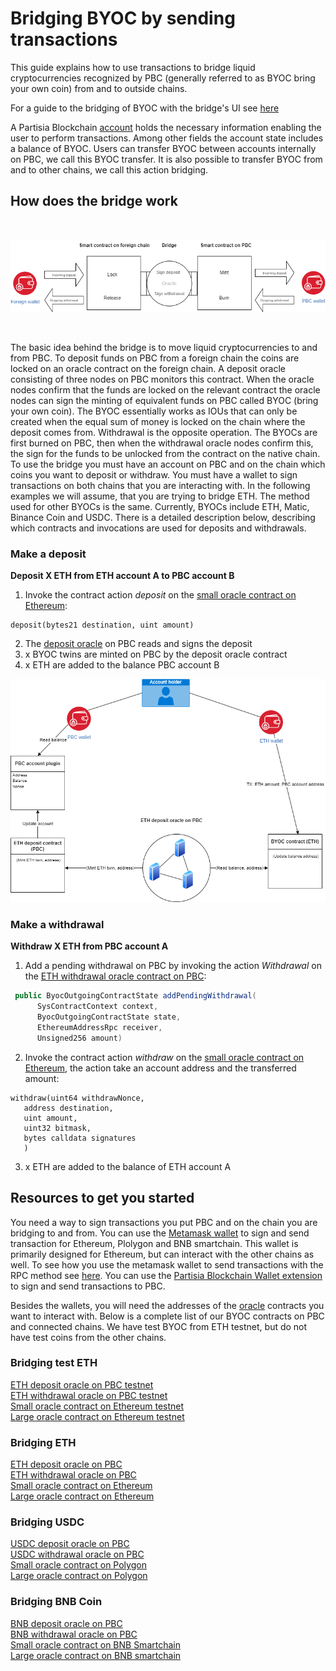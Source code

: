 # Bridging BYOC by sending transactions



This guide explains how to use transactions to bridge liquid cryptocurrencies recognized by PBC (generally referred to as BYOC bring your own coin) from and to outside chains. 

For a guide to the bridging of BYOC with the bridge's UI see [here](byoc-and-gas.md)

A Partisia Blockchain [account](create-an-account.md) holds the necessary information enabling the user to perform transactions. Among other fields the account state includes a balance of BYOC. Users can transfer BYOC between accounts internally on PBC, we call this BYOC transfer. It is also possible to transfer BYOC from and to other chains, we call this action bridging.   

## How does the bridge work

&nbsp;

![Diagram0](../pbc-fundamentals/bridge-overview.png)

&nbsp;  

The basic idea behind the bridge is to move liquid cryptocurrencies to and from PBC. To deposit funds on PBC from a foreign chain the coins are locked on an oracle contract on the foreign chain. A deposit oracle consisting of three nodes on PBC monitors this contract. When the oracle nodes confirm that the funds are locked on the relevant contract the oracle nodes can sign the minting of equivalent funds on PBC called BYOC (bring your own coin). The BYOC essentially works as IOUs that can only be created when the equal sum of money is locked on the chain where the deposit comes from.
Withdrawal is the opposite operation. The BYOCs are first burned on PBC, then when the withdrawal oracle nodes confirm this, the sign for the funds to be unlocked from the contract on the native chain.
To use the bridge you must have an account on PBC and on the chain which coins you want to deposit or withdraw. You must have a wallet to sign transactions on both chains that you are interacting with. In the following examples we will assume, that you are trying to bridge ETH. The method used for other BYOCs is the same. Currently, BYOCs include ETH, Matic, Binance Coin and USDC. There is a detailed description below, describing which contracts and invocations are used for deposits and withdrawals.

### Make a deposit

**Deposit X ETH from ETH account A to PBC account B**

1. Invoke the contract action _deposit_ on the [small oracle contract on Ethereum](https://etherscan.io/address/0xf393d008077c97f2632fa04a910969ac58f88e3c):   

```SOL
deposit(bytes21 destination, uint amount)
```
2. The [deposit oracle](https://browser.partisiablockchain.com/contracts/042f2f190765e27f175424783a1a272e2a983ef372) on PBC reads and signs the deposit   
3. x BYOC twins are minted on PBC by the deposit oracle contract   
4. x ETH are added to the balance PBC account B   


![Diagram1](../pbc-fundamentals/depositBridge.png)


### Make a withdrawal

**Withdraw X ETH from PBC account A**   

1. Add a pending withdrawal on PBC by invoking the action _Withdrawal_ on the [ETH withdrawal oracle contract on PBC](https://browser.partisiablockchain.com/contract/043b1822925da011657f9ab3d6ff02cf1e0bfe0146):
```JAVA 
 public ByocOutgoingContractState addPendingWithdrawal(
      SysContractContext context,
      ByocOutgoingContractState state,
      EthereumAddressRpc receiver,
      Unsigned256 amount) 
```
2. Invoke the contract action _withdraw_ on the [small oracle contract on Ethereum](https://etherscan.io/address/0xf393d008077c97f2632fa04a910969ac58f88e3c), the action take an account address and the transferred amount:
```SOL
withdraw(uint64 withdrawNonce,
   address destination,
   uint amount,
   uint32 bitmask,
   bytes calldata signatures
   )

```
3. x ETH are added to the balance of ETH account A    

   
## Resources to get you started

You need a way to sign transactions you put PBC and on the chain you are bridging to and from. You can use the [Metamask wallet](https://metamask.io/download/) to sign and send transaction for Ethereum, Plolygon and BNB smartchain. This wallet is primarily designed for Ethereum, but can interact with the other chains as well. To see how you use the metamask wallet to send transactions with the RPC method see [here](https://docs.metamask.io/wallet/how-to/send-transactions/). You can use the [Partisia Blockchain Wallet extension](https://partisiablockchain.gitlab.io/partisia-wallet-sdk-docs/#/partisia) to sign and send transactions to PBC.

Besides the wallets, you will need the addresses of the [oracle](.../node-operations/oracles-on-partisia-blockchain) contracts you want to interact with. Below is a complete list of our BYOC contracts on PBC and connected chains. We have test BYOC from ETH testnet, but do not have test coins from the other chains.

### Bridging test ETH

[ETH deposit oracle on PBC testnet](https://browser.testnet.partisiablockchain.com/contracts/042f2f190765e27f175424783a1a272e2a983ef372)       
[ETH withdrawal oracle on PBC testnet](https://browser.testnet.partisiablockchain.com/contracts/043b1822925da011657f9ab3d6ff02cf1e0bfe0146)     
[Small oracle contract on Ethereum testnet](https://goerli.etherscan.io/address/0x4818370f9d55fb34de93e200076533696c4531f3)    
[Large oracle contract on Ethereum testnet](https://goerli.etherscan.io/address/0x5De7b80e5CeB9550ee1BeC3291b15e9B04E8de68)    

### Bridging ETH

[ETH deposit oracle on PBC](https://browser.partisiablockchain.com/contracts/042f2f190765e27f175424783a1a272e2a983ef372)   
[ETH withdrawal oracle on PBC](https://browser.partisiablockchain.com/contracts/043b1822925da011657f9ab3d6ff02cf1e0bfe0146)   
[Small oracle contract on Ethereum](https://etherscan.io/address/0xf393d008077c97f2632fa04a910969ac58f88e3c)   
[Large oracle contract on Ethereum](https://etherscan.io/address/0x3435359df1d8c126ea1b68bb51e958fdf43f8272)   


### Bridging USDC

[USDC deposit oracle on PBC](https://browser.partisiablockchain.com/contracts/042f2f190765e27f175424783a1a272e2a983ef372)   
[USDC withdrawal oracle on PBC](https://browser.partisiablockchain.com/contracts/04adfe4aaacc824657e49a59bdc8f14df87aa8531a)   
[Small oracle contract on Polygon](https://polygonscan.com/address/0x4c4ecb1efb3bc2a065af1f714b60980a6562c26f)   
[Large oracle contract on Polygon](https://polygonscan.com/address/0x3435359df1d8c126ea1b68bb51e958fdf43f8272)   

### Bridging BNB Coin

[BNB deposit oracle on PBC](https://browser.partisiablockchain.com/contracts/047e1c96cd53943d1e0712c48d022fb461140e6b9f)   
[BNB withdrawal oracle on PBC](https://browser.partisiablockchain.com/contracts/044bd689e5fe2995d679e946a2046f69f022be7c10)   
[Small oracle contract on BNB Smartchain](https://bscscan.com/address/0x05ee4eee70452dd555ecc3f997ea03c6fba29ac1)   
[Large oracle contract on BNB smartchain](https://bscscan.com/address/0x4c4ecb1efb3bc2a065af1f714b60980a6562c26f)   


